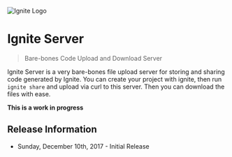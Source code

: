 ![Ignite Logo](https://i.imgur.com/9hUWSlu.png)

# Ignite Server

> Bare-bones Code Upload and Download Server

Ignite Server is a very bare-bones file upload server for storing and sharing code generated by Ignite. You can create your project with ignite, then run ```ignite share``` and upload via curl to this server. Then you can download the files with ease.

**This is a work in progress**

## Release Information

- Sunday, December 10th, 2017 - Initial Release